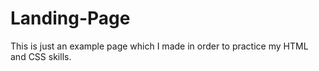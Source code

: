 # Landing-Page

This is just an example page which I made in order to practice my HTML and CSS skills.